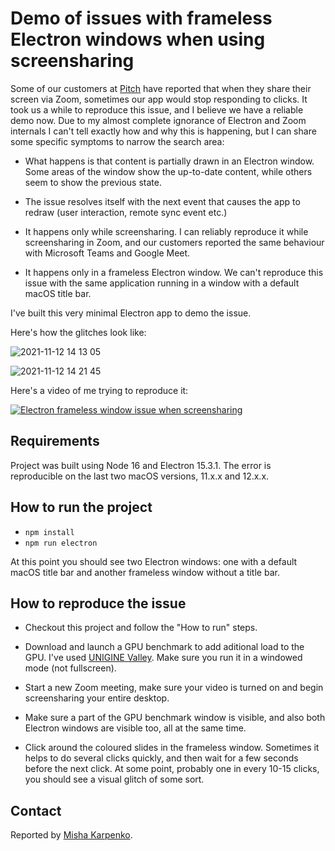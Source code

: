 # Demo of issues with frameless Electron windows when using screensharing

Some of our customers at [Pitch](https://pitch.com/) have reported that when
they share their screen via Zoom, sometimes our app would stop responding to
clicks. It took us a while to reproduce this issue, and I believe we have a
reliable demo now. Due to my almost complete ignorance of Electron and Zoom
internals I can't tell exactly how and why this is happening, but I can share
some specific symptoms to narrow the search area:

* What happens is that content is partially drawn in an Electron window. Some
  areas of the window show the up-to-date content, while others seem to show the
  previous state.

* The issue resolves itself with the next event that causes the app to redraw
  (user interaction, remote sync event etc.)

* It happens only while screensharing. I can reliably reproduce it while
  screensharing in Zoom, and our customers reported the same behaviour with
  Microsoft Teams and Google Meet.

* It happens only in a frameless Electron window. We can't reproduce this issue
  with the same application running in a window with a default macOS title bar.

I've built this very minimal Electron app to demo the issue.

Here's how the glitches look like:

![2021-11-12 14 13 05](https://user-images.githubusercontent.com/318902/141473909-0c62715a-549f-49b8-b750-8ce9943aa897.gif)

![2021-11-12 14 21 45](https://user-images.githubusercontent.com/318902/141473915-849a0524-0c84-4597-b0a6-08396e42ed21.gif)

Here's a video of me trying to reproduce it:

[![Electron frameless window issue when screensharing](https://img.youtube.com/vi/JrrInNTNN00/0.jpg)](https://www.youtube.com/watch?v=JrrInNTNN00)


## Requirements

Project was built using Node 16 and Electron 15.3.1. The error is reproducible
on the last two macOS versions, 11.x.x and 12.x.x.

## How to run the project

* `npm install`
* `npm run electron`

At this point you should see two Electron windows: one with a default macOS
title bar and another frameless window without a title bar.

## How to reproduce the issue

* Checkout this project and follow the "How to run" steps.

* Download and launch a GPU benchmark to add aditional load to the GPU. I've
  used [UNIGINE Valley](https://benchmark.unigine.com/valley). Make sure you run
  it in a windowed mode (not fullscreen).

* Start a new Zoom meeting, make sure your video is turned on and begin 
  screensharing your entire desktop.

* Make sure a part of the GPU benchmark window is visible, and also both
  Electron windows are visible too, all at the same time.

* Click around the coloured slides in the frameless window. Sometimes it helps
  to do several clicks quickly, and then wait for a few seconds before the next
  click. At some point, probably one in every 10-15 clicks, you should see a
  visual glitch of some sort.

## Contact

Reported by [Misha Karpenko](me@mkarp.co).
